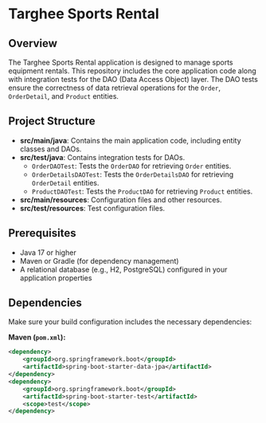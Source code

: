 # Targhee Sports Rental

## Overview

The Targhee Sports Rental application is designed to manage sports equipment rentals. This repository includes the core application code along with integration tests for the DAO (Data Access Object) layer. The DAO tests ensure the correctness of data retrieval operations for the `Order`, `OrderDetail`, and `Product` entities.

## Project Structure

- **src/main/java**: Contains the main application code, including entity classes and DAOs.
- **src/test/java**: Contains integration tests for DAOs.
    - `OrderDAOTest`: Tests the `OrderDAO` for retrieving `Order` entities.
    - `OrderDetailsDAOTest`: Tests the `OrderDetailsDAO` for retrieving `OrderDetail` entities.
    - `ProductDAOTest`: Tests the `ProductDAO` for retrieving `Product` entities.
- **src/main/resources**: Configuration files and other resources.
- **src/test/resources**: Test configuration files.

## Prerequisites

- Java 17 or higher
- Maven or Gradle (for dependency management)
- A relational database (e.g., H2, PostgreSQL) configured in your application properties

## Dependencies

Make sure your build configuration includes the necessary dependencies:

**Maven (`pom.xml`):**

```xml
<dependency>
    <groupId>org.springframework.boot</groupId>
    <artifactId>spring-boot-starter-data-jpa</artifactId>
</dependency>
<dependency>
    <groupId>org.springframework.boot</groupId>
    <artifactId>spring-boot-starter-test</artifactId>
    <scope>test</scope>
</dependency>




